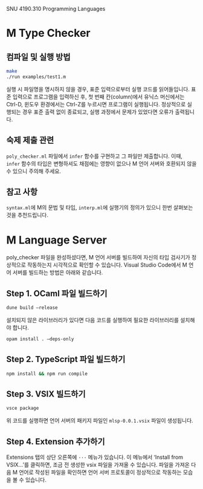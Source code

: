 SNU 4190.310 Programming Languages

# M Type Checker

## 컴파일 및 실행 방법

```sh
make
./run examples/test1.m
```

실행 시 파일명을 명시하지 않을 경우, 표준 입력으로부터 실행 코드를 읽어들입니다.
표준 입력으로 프로그램을 입력하신 후, 첫 번째 칸(column)에서 유닉스 머신에서는 Ctrl-D, 윈도우 환경에서는 Ctrl-Z를 누르시면 프로그램이 실행됩니다.
정상적으로 실행되는 경우 표준 출력 없이 종료되고, 실행 과정에서 문제가 있었다면 오류가 출력됩니다.

## 숙제 제출 관련

`poly_checker.ml` 파일에서 `infer` 함수를 구현하고 그 파일만 제출합니다.
이때, `infer` 함수의 타입은 변형하셔도 채점에는 영향이 없으나 M 언어 서버와 호환되지 않을 수 있으니 주의해 주세요.

## 참고 사항

`syntax.ml`에 M의 문법 및 타입, `interp.ml`에 실행기의 정의가 있으니 한번 살펴보는 것을 추천드립니다.

# M Language Server

poly_checker 파일을 완성하셨다면, M 언어 서버를 빌드하여 자신의 타입 검사기가 정상적으로 작동하는지 시각적으로 확인할 수 있습니다. Visual Studio Code에서 M 언어 서버를 빌드하는 방법은 아래와 같습니다.

## Step 1. OCaml 파일 빌드하기

```sh
dune build —release
```

설치되지 않은 라이브러리가 있다면 다음 코드를 실행하여 필요한 라이브러리를 설치해야 합니다.

```sh
opam install . —deps-only
```

## Step 2. TypeScript 파일 빌드하기

```sh
npm install && npm run compile
```

## Step 3. VSIX 빌드하기

```sh
vsce package
```

위 코드를 실행하면 언어 서버의 패키지 파일인 `mlsp-0.0.1.vsix` 파일이 생성됩니다.

## Step 4. Extension 추가하기

Extensions 탭의 상단 오른쪽에 `···` 메뉴가 있습니다.
이 메뉴에서 ‘Install from VSIX…’를 클릭하면, 조금 전 생성한 vsix 파일을 가져올 수 있습니다.
파일을 가져온 다음 M 언어로 작성된 파일을 확인하면 언어 서버 프로토콜이 정상적으로 작동하는 모습을 볼 수 있습니다.